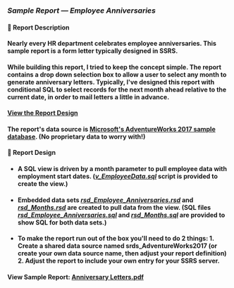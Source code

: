 ### <em>Sample Report — Employee Anniversaries</em>
#### 👋 Report Description

#### Nearly every HR department celebrates employee anniversaries. This sample report is a form letter typically designed in SSRS.
#### While building this report, I tried to keep the concept simple. The report contains a drop down selection box to allow a user to select any month to generate anniversary letters. Typically, I've designed this report with conditional SQL to select records for the next month ahead relative to the current date, in order to mail letters a little in advance.

#### <a href="/EmployeeAnniversaries/AnniversaryLetterReportDesign.png">View the Report Design</a>

#### The report's data source is <a href="https://github.com/Microsoft/sql-server-samples/releases/tag/adventureworks">Microsoft's AdventureWorks 2017 sample database</a>. (No proprietary data to worry with!)
#### 👋 Report Design
- #### A SQL view is driven by a month parameter to pull employee data with employment start dates. (<a href="/EmployeeAnniversaries/v_EmployeeData.sql"><em>v_EmployeeData.sql</em></a> script is provided to create the view.)
 - #### Embedded data sets <a href="/EmployeeAnniversaries/rsd_Employee_Anniversaries.rsd"><em>rsd_Employee_Anniversaries.rsd</em></a> and <a href="/EmployeeAnniversaries/rsd_Months.rsd"><em>rsd_Months.rsd</em></a> are created to pull data from the view. (SQL files <a href="rsd_EmployeeAnniversaries.sql"><em>rsd_Employee_Anniversaries.sql</em></a> and <a href="rsd_Months.sql"><em>rsd_Months.sql</em></a> are provided to show SQL for both data sets.)
 - #### To make the report run out of the box you'll need to do 2 things: 1. Create a shared data source named srds_AdventureWorks2017 (or create your own data source name, then adjust your report definition) 2. Adjust the report to include your own entry for your SSRS server. 

#### View Sample Report: <a href="/EmployeeAnniversaries/Anniversary%20Letters.pdf" height=750 width=550/>Anniversary Letters.pdf</a>
